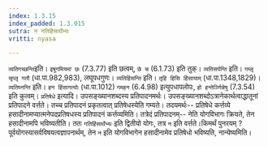 ```yaml
---
index: 1.3.15
index_padded: 1.3.015
sutra: न गतिहिंसार्थेभ्यः
vritti: nyasa

---
```

`व्यतिगच्छन्ति`इति। `इषुगमियमां छः` (7.3.77) इति छत्वम्, `छे च` (6.1.73) इति तुक्। `व्यतिसर्पन्ति` इति। `गम्लृ सृप्लृ गतौ` (धा.पा.982,983), लघूपधगुणः। `व्यतिहिंसन्ति` इति। `तृहि हिसि हिंसायाम्` (धा.पा.1348,1829)। `व्यतिघ्नन्ति` इति। `हन हिंसागत्योः` (धा.पा.1012) `गमहन` (6.4.98) इत्युपधापलोपः, `हो हन्तेर्ञ्णिन्नेषु` (7.3.54) इति कुत्वम्।
`प्रतिषेधे` इत्यादि। उपसङ्ख्यानशब्दस्य प्रतिपादनमर्थः। उपसङ्ख्यानशब्दोऽत्रानेकार्थत्वाद्धातूनां प्रतिपादने वर्त्तते। तच्च प्रतिपादनं प्रकृतत्वात् प्रतिषेधस्येति गम्यते। तदयमर्थः-- प्रतिषेधे कर्त्तव्ये हसादीनामप्यात्मनेपदप्रतिषधस्य प्रतिपादनं कर्त्तव्यमिति। तत्रेदं प्रतिपादनम्-- नेति योगविभागः क्रियते, तेन हसादीनामपि भविष्यतीति। ततः `गतिहिंसार्थेभ्यः` इति द्वितीयो योगः, तत्र `न` इति वर्त्तते।किमर्थं पुनरयम् ? पूर्वयोगस्यासर्वविषयत्वज्ञापनार्थम्, तेन `न` इति योगविभागेन हसादीनामेव प्रतिषेधो भविष्यति, नान्येष्यमिति।
